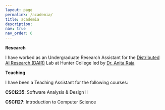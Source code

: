 ```yaml
---
layout: page
permalink: /academia/
title: academia
description: 
nav: true
nav_order: 6
---
```

**Research**

I have worked as an Undergraduate Research Assistant for the [Distributed AI Research (DAIR)](https://anraja.commons.gc.cuny.edu/research-distributed-artificial-intelligence-research-dair-lab/) Lab at Hunter College led by [Dr. Anita Raja](https://anraja.commons.gc.cuny.edu/)

**Teaching** 

I have been a Teaching Assistant for the following courses:

**CSCI235**: Software Analysis & Design II

**CSCI127**: Introduction to Computer Science